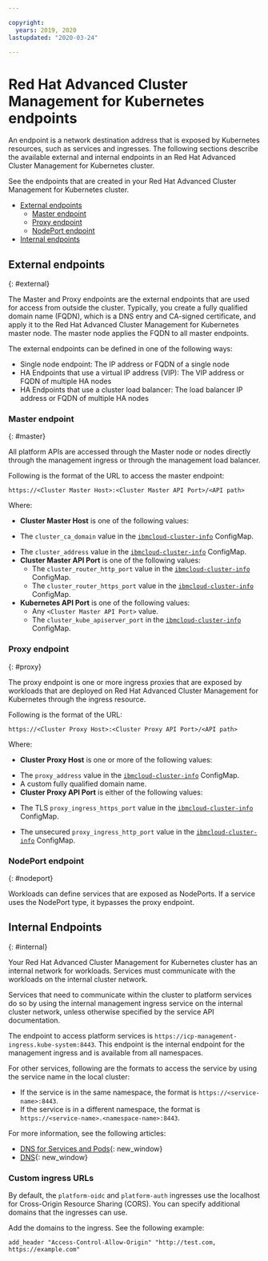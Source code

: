 ```yaml
---

copyright:
  years: 2019, 2020
lastupdated: "2020-03-24"

---
```


# Red Hat Advanced Cluster Management for Kubernetes endpoints

An endpoint is a network destination address that is exposed by Kubernetes resources, such as services and ingresses. The following sections describe the available external and internal endpoints in an Red Hat Advanced Cluster Management for Kubernetes cluster.

See the endpoints that are created in your Red Hat Advanced Cluster Management for Kubernetes cluster.

- [External endpoints](cluster_endpoints.md#external)
  - [Master endpoint](cluster_endpoints.md#master)
  - [Proxy endpoint](cluster_endpoints.md#proxy)
  - [NodePort endpoint](cluster_endpoints.md#nodeport)
- [Internal endpoints](cluster_endpoints.md#internal)


## External endpoints
{: #external}

The Master and Proxy endpoints are the external endpoints that are used for access from outside the cluster. <!--You define these endpoints in the `config.yaml` during installation.--> Typically, you create a fully qualified domain name (FQDN), which is a DNS entry and CA-signed certificate, and apply it to the Red Hat Advanced Cluster Management for Kubernetes master node. The master node applies the FQDN to all master endpoints.

The external endpoints can be defined in one of the following ways:

- Single node endpoint: The IP address or FQDN of a single node
- HA Endpoints that use a virtual IP address (VIP): The VIP address or FQDN of multiple HA nodes
- HA Endpoints that use a cluster load balancer: The load balancer IP address or FQDN of multiple HA nodes

### Master endpoint
{: #master}

All platform APIs are accessed through the Master node or nodes directly through the management ingress or through the management load balancer. 

Following is the format of the URL to access the master endpoint:

`https://<Cluster Master Host>:<Cluster Master API Port>/<API path>`

Where:  
- **Cluster Master Host** is one of the following values:
 <!-- - The `cluster_CA_domain` value in the [`config.yaml`](config_yaml.md#cluster_setting) file.-->
  - The `cluster_ca_domain` value in the [`ibmcloud-cluster-info`](configmap_cluster.md) ConfigMap.
 <!-- - The `cluster_lb_address` value in the [`config.yaml`](config_yaml.md#cluster_setting) file.-->
  - The `cluster_address` value in the [`ibmcloud-cluster-info`](configmap_cluster.md) ConfigMap.
- **Cluster Master API Port** is one of the following values: 
  <!--- The `router_http_port` value in the [`config.yaml`](config_yaml.md#general_setting) file.-->
  - The `cluster_router_http_port` value in the [`ibmcloud-cluster-info`](configmap_cluster.md) ConfigMap.
  <!--- The `router_https_port` value in the [`config.yaml`](config_yaml.md#general_setting) file.-->
  - The `cluster_router_https_port` value in the [`ibmcloud-cluster-info`](configmap_cluster.md) ConfigMap.
- **Kubernetes API Port** is one of the following values:
  - Any `<Cluster Master API Port>` value. 
  - The `cluster_kube_apiserver_port` in the [`ibmcloud-cluster-info`](configmap_cluster.md) ConfigMap.
 <!-- - The `kube_apiserver_secure_port` in the [`config.yaml`](config_yaml.md#kub_setting) file.-->

### Proxy endpoint
{: #proxy}

The proxy endpoint is one or more ingress proxies that are exposed by workloads that are deployed on Red Hat Advanced Cluster Management for Kubernetes through the ingress resource.  

Following is the format of the URL:

`https://<Cluster Proxy Host>:<Cluster Proxy API Port>/<API path>`

Where: 
- **Cluster Proxy Host** is one or more of the following values:
 <!-- - The `proxy_vip` value in the [`config.yaml`](config_yaml.md#proxy_ha_setting) file.-->
 <!-- - The `proxy_lb_address` value in the [`config.yaml`](config_yaml.md#cluster_setting) file.-->
  - The `proxy_address` value in the [`ibmcloud-cluster-info`](configmap_cluster.md) ConfigMap.
  - A custom fully qualified domain name.
- **Cluster Proxy API Port** is either of the following values: 
 <!-- - The TLS `ingress_https_port` value in the [`config.yaml`](config_yaml.md#general_setting) file.-->
  - The TLS `proxy_ingress_https_port` value in the [`ibmcloud-cluster-info`](configmap_cluster.md) ConfigMap.
 <!-- - The unsecured `ingress_http_port` value in the [`config.yaml`](config_yaml.md#general_setting) file.-->
  - The unsecured `proxy_ingress_http_port` value in the [`ibmcloud-cluster-info`](configmap_cluster.md) ConfigMap.

### NodePort endpoint
{: #nodeport}

Workloads can define services that are exposed as NodePorts. If a service uses the NodePort type, it bypasses the proxy endpoint.  

## Internal Endpoints
{: #internal}

Your Red Hat Advanced Cluster Management for Kubernetes cluster has an internal network for workloads. Services must communicate with the workloads on the internal cluster network.

Services that need to communicate within the cluster to platform services do so by using the internal management ingress service on the internal cluster network, unless otherwise specified by the service API documentation.

The endpoint to access platform services is `https://icp-management-ingress.kube-system:8443`. This endpoint is the internal endpoint for the management ingress and is available from all namespaces.

For other services, following are the formats to access the service by using the service name in the local cluster: 

- If the service is in the same namespace, the format is `https://<service-name>:8443`.  
- If the service is in a different namespace, the format is `https://<service-name>.<namespace-name>:8443`.

For more information, see the following articles:

- [DNS for Services and Pods](https://kubernetes.io/docs/concepts/services-networking/dns-pod-service/){: new_window}
- [DNS](https://kubernetes.io/docs/concepts/services-networking/service/#dns){: new_window}


### Custom ingress URLs

By default, the `platform-oidc` and `platform-auth` ingresses use the localhost for Cross-Origin Resource Sharing (CORS). You can specify additional domains that the ingresses can use.

Add the domains to the ingress. See the following example:
```
add_header "Access-Control-Allow-Origin" "http://test.com, https://example.com"
```





